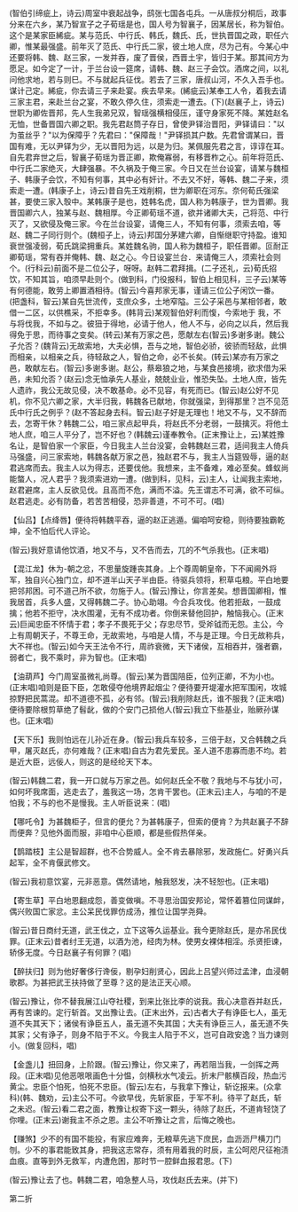 <!-- { "loadSidebar": true } -->
(智伯引缔疵上，诗云)周室中衰起战争，鸱张七国各屯兵。一从唐叔分桐后，政事分来在六乡，某乃智宣子之子荀瑶是也，国人号为智襄子，因某居长，称为智伯。这个是某家臣絺疵。某与范氏、中行氏、韩氏，魏氏、氏，世执晋国之政，职任六卿，惟某最强盛。前年灭了范氏、中行氏二家，彼土地人庶，尽为己有。今某心中还要将韩、魏、赵三家，一发并吞，废了晋侯，西晋土宇，皆归于某。那其间方为愿足。如今定了一计，于兰台设一筵席，请韩、魏、赵三子会饮。酒席之间，以礼问他求地，若与则巳。不与就起兵征伐。若去了三家，唐叔山河，不久入吾手也。谋计己定。絺疵，你去请三子来赴宴。疾去早来。(絺疵云)某奉工人令，着我去请三家主君，来赴兰台之宴，不敢久停久住，须索走一遭去。(下)(赵襄子上，诗云)世职为卿佐晋邦，先人生我弟兄双，智瑶强横相侵压，谨守身家死不降。某姓赵名无恤，世备晋国六卿之职。我先君赵筒子存日，曾使尹铎治晋阳，尹铎请曰："以为茧丝乎？"以为保障乎？先君曰："保障哉！"尹铎损其户数。先君曾谓某曰，晋国有难，无以尹铎为少，无以晋阳为远，以是为归。某佩服先君之言，谆谆在耳。自先君弃世之后，智襄子荀瑶为晋正卿，欺俺寡弱，有移晋柞之心。前年将范氏、中行氏二家绝灭，大肆强暴。不久祸及于俺三家。今日又在兰台设宴，请某与魏桓子、韩康子会饮，不知有何事，其中必有奸计。不去又不好，等韩、魏二子来，须索走一遭。(韩康子上，诗云)昔自先王戏削桐，世为卿职在河东。奈何荀氏强梁甚，要使三家入彀中。某韩康子是也，姓韩名虎，国人称为韩康子，世为晋卿。我晋国卿六人，独某与赵、魏相厚。今正卿荀瑶不道，欲并诸卿大夫，己将范、中行灭了，又欲侵及俺三家。今在兰台设宴，请俺三人，不知有何事，须索去咱，等赵、魏二子同行则个。(魏桓子上，诗云)邦国分茅建六卿，自惭继职守持盈。谁知衰世强凌弱，荀氏跳梁拥重兵。某姓魏名驹，国人称为魏桓子，职任晋卿。叵耐正卿荀瑶，常有吞并俺韩、魏、赵之心。今日设宴兰台．来请俺三人，须索社会则个。(行科云)前面不是二位公子，呀呀。赵韩二君拜揖。(二子还礼，云)荀氏招饮，不知其旨，咱须早赴则个。(做到科，门役报科，智伯上相见科，三子云)某等有何德能，敢劳上卿置酒相待。(智云)今喜邦家无事，谨请三位公子闲饮一番。(把盏科，智云)某自先世流传，支庶众多，土地窄隘。三公子采邑与某相邻者，敢借一二区，以供樵采，不拒幸多。(韩背云)某观智伯好利而愎，今索地于
我，不与将伐我，不如与之。彼狃于得地，必请于他人，他人不与，必向之以兵，然后我得免于思，而待事之变矣。(转云)某有万家之邑，愿献左右(智云)多谢多谢。魏公子允否？(魏背云)无故索地，大夫必惧，吾与之地，智伯必骄，彼骄而轻敌，此惧而相亲，以相亲之兵，待轻敌之人，智伯之命，必不长矣。(转云)某亦有万家之邑，敢献左右。(智云)多谢多谢。赵公，蔡皋狼之地，与某食邑接境，欲求借为采邑，未知允否？(赵云)念无恤承先人基业，兢兢业业，惟恐失坠。土地人庶，皆先人遗祚，我公无故见侵，决不敢基命。必不见容，有死而已。(智云)赵公好不见机，你不见六卿之家，大半归我，韩魏各已献地，你就强梁，到得那里？岂不见范氏中行氏之例乎？(赵不答起身去科。智云)赵子好是无理也！地又不与，又不辞而去，怎寄干休？韩魏二公，咱三家点起甲兵，将赵氏不分老弱，一鼓擒灭。将他土地人庶，咱三人平分了，岂不好也？(韩魏云)谨奉教令。(正末豫让上，云)某姓豫名让，是智伯家一个家臣，今日我主人兰台没宴，会韩魏赵三君，适间我主人倚兵马强盛，问三家索地，韩魏各献万家之邑，独赵君不与，我主人当筵毁辱，逼的赵君逃席而去。我主人以为得志，还要伐他。我想来，主不备难，难必至矣。蜂蚁尚能螫人，况人君乎？我须索进劝一遭。(做到科，见科，云)主人，让闻我主索地，赵君避席，主人反欲见伐。且高而不危，满而不溢。先王谓志不可满，欲不可纵。赵君逃走。必有防备，若苦苦相侵，恐非善道，不可不可。(唱)

【仙吕】【点绛唇】便待将韩魏平吞，逼的赵正逃遁。偏咱呵安稳，则待要独霸乾坤，全不怕后代人评论。

(智云)我好意请他饮酒，地又不与，又不告而去，兀的不气杀我也。(正末唱)

【混江龙】休为-朝之忿，不思量旋踵丧其身。上个尊周朝皇帝，下不闻阃外将军，独自兴心独门立，却不道半山天子半由臣。待驱兵领将，积草屯粮。平白地要把邻邦困。可不道己所不欲，勿施于人。(智云)豫让，你言差矣。想晋国卿相，惟我居首，兵多人盛，又得韩魏二子。协心助翊。今合兵攻伐。他若拒敌，一鼓成擒；他若不拒守，决水围灌，无有不成功者。你倒来替他回护，触恼我心。(正末云)巨闻忠臣不怀情于君；孝子不畏死于父；存忠尽节，受斧钺而无怨。主公，今上有周朝天子，不尊王命，无故索地，与咱是人情，不与是正理。今日无故称兵，大不祥也。(智云)如今天王法令不行，周祚衰微，天下诸侯，互相吞并，强者霸，弱者亡，我不乘时，非为智也。(正末唱)

【油葫芦】今门周室虽微礼尚尊。(智云)某为晋国陪臣，位列正卿，不为小也。(正末唱)咱则是臣下臣，怎敢侵夺他境界起烟尘？便待要开堤灌水把军围闲，攻城掠野把民蒿混。却不道德不孤，必有邻。(智云)我削除赵氏，谁不服我？(正末唱)便待要除根剪草绝了髫龀，做的个安门己损他人(智云)我立下些基业，贻厥孙谋也。(正末唱)

【天下乐】我则怕远在儿孙近在身。(智云)我兵车较多，三倍于赵，又合韩魏之兵甲，屠灭赵氏，亦何难哉？(正末唱)自古为君先爱民。圣人道不患寡而患不均。若是近大臣，远佞人，则这的是经纶天下本。

(智云)韩魏二君，我一开口就与万家之邑。如何赵氏全不敬？我地与不与犹小可，如何坏我席面，逃走去了，羞我这一场，怎肯干罢也。(正末云)主人，与咱的不是怕我；不与的也不是慢我。主人听臣说来：(唱)

【哪吒令】为甚魏柜子，但言的便允？为甚韩康子，但索的便肯？为共赵襄子不辞而便奔？见他外面而服，非咱中心臣顺，都是些假热佯亲。

【鹊踏枝】主公是智超群，也不合势威人。全不肯去暴除邪，发政施仁。好勇兴兵起军，全不肯偃武修文。

(智云)我初意饮宴，元非恶意。偶然请地，触我怒发，决不轻恕也。(正末唱)

【寄生草】平白地恩翻成怨，善变做嗔。不寻思治国安邦论，常怀着篡位同谋衅，偶兴败国亡家忿。主公呆民伐罪仿成汤，推位让国学尧舜。

(智云)昔日商纣无道，武王伐之，立下这等久运基业。我今更除赵氏，是亦吊民伐罪。(正末云)昔者纣王无道，以酒为池，经肉为林。使男女裸体相淫。杀贤拒谏，轿侈无度。今日赵襄子有何罪？(唱)

【醉扶归】则为他好奢侈行谗佞，剔孕妇削贤心，因此上吕望兴师过孟津，血浸朝歌郡。为甚把武王扶持做了至尊？这的是法正天心顺。

(智云)豫让，你不替我展江山夺社稷，到来比张比李的说我。我心决意吞并赵氏，再有苦谏的。定行斩首。叉出豫让去。(正末出外，云)古者大子有诤臣七人，虽无道不失其天下；诸侯有诤臣五人，虽无道不失其国；大夫有诤臣三人，虽无道不失其家；父有诤子，则身不陷于不义。今我主人陷于不义，岂可自政安逸？当力谏则小。(做复回科，唱)

【金盏儿】扭回身，上阶跟。(智云)豫让，你又来了，再若阻当我，一剑挥之两段。(正末唱)见他恶哏哏画色十分愠，剑横秋水气凌云。折末尸骸横百段，热血污黄尘。忠臣个怕死，怕死不忠臣。(智云)左右，与我拿下豫让，斩讫报来。(众拿科)(韩、魏劝，云)主公不可。今欲早伐，先斩家臣，于军不利。待平了赵氏，斩之未迟。(智云)看二君之面，教豫让权寄下这一颗头，待除了赵氏，不道肯轻饶了你哩。(正末云)谢我主不杀之恩。主公不听豫让之言，后悔之晚也。

【赚煞】少不的有国不能投，有家应难奔，无粮草先逃下庶民，血沥沥尸横刀门刎。少不的事君能致其身，把我这志常存，须有用着我的时辰，主公呵咫尺征袍渍血痕。直等到外无救军，内遭危困，那时节一腔鲜血报君恩。(下)

(智云)豫让去了也。韩魏二君，咱急整人马，攻伐赵氏去来。(并下)

第二折

